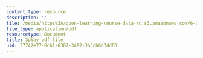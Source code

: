 ```yaml
---
content_type: resource
description: ''
file: /media/https%3A/open-learning-course-data-rc.s3.amazonaws.com/6-042j-mathematics-for-computer-science-spring-2015/37742e770cb1630234923b3cb6d7dd60_51-b2mgZVNY.pdf
file_type: application/pdf
resourcetype: Document
title: 3play pdf file
uid: 37742e77-0cb1-6302-3492-3b3cb6d7dd60
---
```

